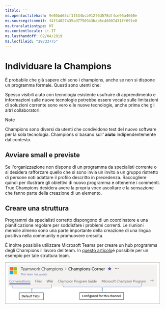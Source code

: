 ```yaml
---
titolo: ''
ms.openlocfilehash: 9e05bd63cf1f534bcb912f6d578df4ce95a4660e
ms.sourcegitcommit: f4f14027435ad7750943bab5c48007431ff691e0
ms.translationtype: MT
ms.contentlocale: it-IT
ms.lasthandoff: 02/04/2019
ms.locfileid: "29733775"
---
```

# <a name="finding-your-champions"></a>Individuare la Champions 

È probabile che già sapere chi sono i champions, anche se non si dispone un programma formale.  Questi sono utenti che:

Spesso visibili aiuto con tecnologia esistente usufruire di apprendimento e informazioni sulle nuove tecnologie potrebbe essere vocale sulle limitazioni di soluzioni corrente sono vero e le nuove tecnologie, anche prima che gli altri collaboratori

> [!NOTE]
> Champions sono diversi da utenti che condividono test del nuovo software per la sola tecnologia. Champions si basano sull' **aiuto** indipendentemente dal contesto. 

## <a name="start-small-and-grow"></a>Avviare small e previste

Se l'organizzazione non dispone di un programma da specialisti corrente o si desidera rafforzare quello che si sono invia un invito a un gruppo ristretto di persone noti adattare il profilo descritto in precedenza.  Raccogliere quindi per illustrare gli obiettivi di nuovo programma e ottenerne i commenti. True Champions desidera avere la propria voce ascoltare e la sensazione che fanno parte della creazione di un elemento.  

## <a name="provide-structure"></a>Creare una struttura

Programmi da specialisti corretto dispongono di un coordinatore e una pianificazione regolare per soddisfare i problemi correnti.  Le riunioni mensile almeno sono una parte importante della creazione di una lingua positiva nella community e promuovere crescita.  

È inoltre possibile utilizzare Microsoft Teams per creare un hub programma degli Champions il lavoro del team.  In [questo articolo](https://docs.microsoft.com/en-us/MicrosoftTeams/teams-adoption-your-first-teams)è possibile per un esempio per tale struttura team.

![schede da specialisti team il lavoro del team](media/teams-adoption-tab-example.png)